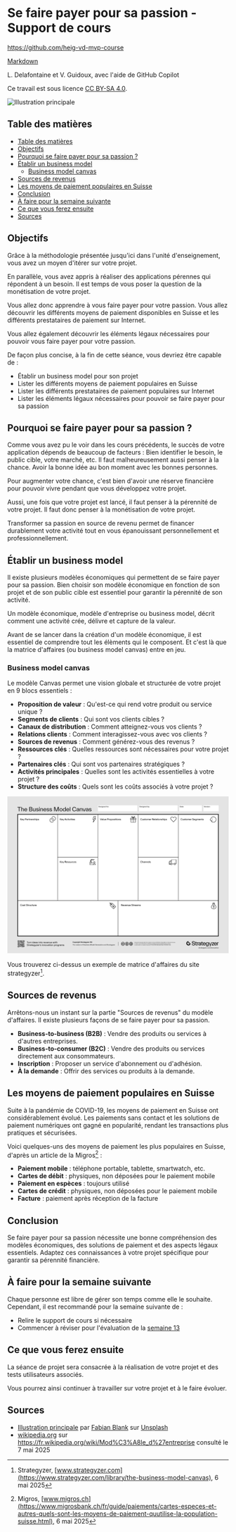 # Se faire payer pour sa passion - Support de cours

<https://github.com/heig-vd-mvp-course>

[Markdown][course-material]

L. Delafontaine et V. Guidoux, avec l'aide de GitHub Copilot

Ce travail est sous licence [CC BY-SA 4.0][license].

![Illustration principale][illustration-principale]

## Table des matières

- [Table des matières](#table-des-matières)
- [Objectifs](#objectifs)
- [Pourquoi se faire payer pour sa passion ?](#pourquoi-se-faire-payer-pour-sa-passion-)
- [Établir un business model](#établir-un-business-model)
  - [Business model canvas](#business-model-canvas)
- [Sources de revenus](#sources-de-revenus)
- [Les moyens de paiement populaires en Suisse](#les-moyens-de-paiement-populaires-en-suisse)
- [Conclusion](#conclusion)
- [À faire pour la semaine suivante](#à-faire-pour-la-semaine-suivante)
- [Ce que vous ferez ensuite](#ce-que-vous-ferez-ensuite)
- [Sources](#sources)

## Objectifs

Grâce à la méthodologie présentée jusqu'ici dans l'unité d'enseignement, vous
avez un moyen d'itérer sur votre projet.

En parallèle, vous avez appris à réaliser des applications pérennes qui
répondent à un besoin. Il est temps de vous poser la question de la monétisation
de votre projet.

Vous allez donc apprendre à vous faire payer pour votre passion. Vous allez
découvrir les différents moyens de paiement disponibles en Suisse et les
différents prestataires de paiement sur Internet.

Vous allez également découvrir les éléments légaux nécessaires pour pouvoir vous
faire payer pour votre passion.

De façon plus concise, à la fin de cette séance, vous devriez être capable de :

- Établir un business model pour son projet
- Lister les différents moyens de paiement populaires en Suisse
- Lister les différents prestataires de paiement populaires sur Internet
- Lister les éléments légaux nécessaires pour pouvoir se faire payer pour sa
  passion

## Pourquoi se faire payer pour sa passion ?

Comme vous avez pu le voir dans les cours précédents, le succès de votre
application dépends de beaucoup de facteurs : Bien identifier le besoin, le
public cible, votre marché, etc. Il faut malheureusement aussi penser à la
chance. Avoir la bonne idée au bon moment avec les bonnes personnes.

Pour augmenter votre chance, c'est bien d'avoir une réserve financière pour
pouvoir vivre pendant que vous développez votre projet.

Aussi, une fois que votre projet est lancé, il faut penser à la pérennité de
votre projet. Il faut donc penser à la monétisation de votre projet.

Transformer sa passion en source de revenu permet de financer durablement votre
activité tout en vous épanouissant personnellement et professionnellement.

## Établir un business model

Il existe plusieurs modèles économiques qui permettent de se faire payer pour sa
passion. Bien choisir son modèle économique en fonction de son projet et de son
public cible est essentiel pour garantir la pérennité de son activité.

Un modèle économique, modèle d'entreprise ou business model, décrit comment une
activité crée, délivre et capture de la valeur.

Avant de se lancer dans la création d'un modèle économique, il est essentiel de
comprendre tout les élèments qui le composent. Et c'est là que la matrice
d'affaires (ou business model canvas) entre en jeu.

### Business model canvas

Le modèle Canvas permet une vision globale et structurée de votre projet en 9
blocs essentiels :

- **Proposition de valeur** : Qu'est-ce qui rend votre produit ou service unique
  ?
- **Segments de clients** : Qui sont vos clients cibles ?
- **Canaux de distribution** : Comment atteignez-vous vos clients ?
- **Relations clients** : Comment interagissez-vous avec vos clients ?
- **Sources de revenus** : Comment générez-vous des revenus ?
- **Ressources clés** : Quelles ressources sont nécessaires pour votre projet ?
- **Partenaires clés** : Qui sont vos partenaires stratégiques ?
- **Activités principales** : Quelles sont les activités essentielles à votre
  projet ?
- **Structure des coûts** : Quels sont les coûts associés à votre projet ?

![Business Model Canvas](./images/business-model-canvas.png)

Vous trouverez ci-dessus un exemple de matrice d'affaires du site
strategyzer[^strategyzer].

## Sources de revenus

Arrêtons-nous un instant sur la partie "Sources de revenus" du modèle
d'affaires. Il existe plusieurs façons de se faire payer pour sa passion.

- **Business-to-business (B2B)** : Vendre des produits ou services à d'autres
  entreprises.
- **Business-to-consumer (B2C)** : Vendre des produits ou services directement
  aux consommateurs.
- **Inscription** : Proposer un service d'abonnement ou d'adhésion.
- **À la demande** : Offrir des services ou produits à la demande.

## Les moyens de paiement populaires en Suisse

Suite à la pandémie de COVID-19, les moyens de paiement en Suisse ont
considérablement évolué. Les paiements sans contact et les solutions de paiement
numériques ont gagné en popularité, rendant les transactions plus pratiques et
sécurisées.

Voici quelques-uns des moyens de paiement les plus populaires en Suisse, d'après
un article de la Migros[^migros] :

- **Paiement mobile** : téléphone portable, tablette, smartwatch, etc.
- **Cartes de débit** : physiques, non déposées pour le paiement mobile
- **Paiement en espèces** : toujours utilisé
- **Cartes de crédit** : physiques, non déposées pour le paiement mobile
- **Facture** : paiement après réception de la facture

## Conclusion

Se faire payer pour sa passion nécessite une bonne compréhension des modèles
économiques, des solutions de paiement et des aspects légaux essentiels. Adaptez
ces connaissances à votre projet spécifique pour garantir sa pérennité
financière.

## À faire pour la semaine suivante

Chaque personne est libre de gérer son temps comme elle le souhaite. Cependant,
il est recommandé pour la semaine suivante de :

- Relire le support de cours si nécessaire
- Commencer à réviser pour l'évaluation de la
  [semaine 13](../../17-cours-evaluation/)

## Ce que vous ferez ensuite

La séance de projet sera consacrée à la réalisation de votre projet et des tests
utilisateurs associés.

Vous pourrez ainsi continuer à travailler sur votre projet et à le faire
évoluer.

## Sources

- [Illustration principale][illustration-principale] par
  [Fabian Blank](https://unsplash.com/@blankerwahnsinn) sur
  [Unsplash](https://unsplash.com/photos/pink-pig-figurine-on-white-surface-pElSkGRA2NU)
- [wikipedia.org](https://www.wikipedia.org/) sur
  <https://fr.wikipedia.org/wiki/Mod%C3%A8le_d%27entreprise> consulté le 7 mai
  2025

[^strategyzer]:
    Strategyzer,
    [www.strategyzer.com](https://www.strategyzer.com/library/the-business-model-canvas),
    6 mai 2025

[^migros]:
    Migros,
    [www.migros.ch](https://www.migrosbank.ch/fr/guide/paiements/cartes-especes-et-autres-quels-sont-les-moyens-de-paiement-quutilise-la-population-suisse.html),
    6 mai 2025

<!-- URLs -->

[course-material]:
	https://github.com/heig-vd-mvp-course/heig-vd-mvp-course/blob/main/15-cours-se-faire-payer-pour-sa-passion/02-support-de-cours/README.md
[license]:
	https://github.com/heig-vd-mvp-course/heig-vd-mvp-course/blob/main/LICENSE.md
[illustration-principale]:
	https://images.unsplash.com/photo-1459257831348-f0cdd359235f?fit=crop&h=720

